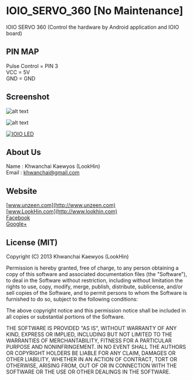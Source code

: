 IOIO_SERVO_360 [No Maintenance]
==============

IOIO SERVO 360 (Control the hardware by Android application and IOIO board)

## PIN MAP
Pulse Control = PIN 3  
VCC = 5V  
GND = GND  

## Screenshot

![alt text](http://www.unzeen.com/github/IOIO_SERVO_360/2013-10-20-12-42-40.png "IOIO SERVO 360")

![alt text](http://www.unzeen.com/github/IOIO_SERVO_360/2013-10-20.jpg "IOIO SERVO 360")

[![IOIO LED](http://img.youtube.com/vi/J7EU8U_LkFo/0.jpg)](http://www.youtube.com/watch?v=J7EU8U_LkFo)


## About Us
Name : Khwanchai Kaewyos (LookHin)  
Email : khwanchai@gmail.com

## Website
[www.unzeen.com](http://www.unzeen.com)  
[www.LookHin.com](http://www.lookhin.com)  
[Facebook](https://www.facebook.com/LookHin)  
[Google+](https://plus.google.com/u/0/115201343913237885999/posts)




## License (MIT)

Copyright (C) 2013 Khwanchai Kaewyos (LookHin)

Permission is hereby granted, free of charge, to any person obtaining a copy of this software and associated documentation files (the "Software"), to deal in the Software without restriction, including without limitation the rights to use, copy, modify, merge, publish, distribute, sublicense, and/or sell copies of the Software, and to permit persons to whom the Software is furnished to do so, subject to the following conditions:

The above copyright notice and this permission notice shall be included in all copies or substantial portions of the Software.

THE SOFTWARE IS PROVIDED "AS IS", WITHOUT WARRANTY OF ANY KIND, EXPRESS OR IMPLIED, INCLUDING BUT NOT LIMITED TO THE WARRANTIES OF MERCHANTABILITY, FITNESS FOR A PARTICULAR PURPOSE AND NONINFRINGEMENT. IN NO EVENT SHALL THE AUTHORS OR COPYRIGHT HOLDERS BE LIABLE FOR ANY CLAIM, DAMAGES OR OTHER LIABILITY, WHETHER IN AN ACTION OF CONTRACT, TORT OR OTHERWISE, ARISING FROM, OUT OF OR IN CONNECTION WITH THE SOFTWARE OR THE USE OR OTHER DEALINGS IN THE SOFTWARE.
